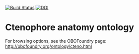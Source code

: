 [![Build Status](https://travis-ci.org/obophenotype/ctenophore-ontology.svg?branch=master)](https://travis-ci.org/obophenotype/ctenophore-ontology)
[![DOI](https://zenodo.org/badge/13996/obophenotype/ctenophore-ontology.svg)](https://zenodo.org/badge/latestdoi/13996/obophenotype/ctenophore-ontology)

# Ctenophore anatomy ontology

For browsing options, see the OBOFoundry page: http://obofoundry.org/ontology/cteno.html
